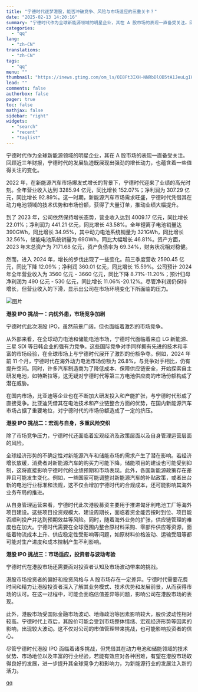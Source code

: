 ```yaml
---
title: "宁德时代逐梦港股，能否冲破竞争、风险与市场适应的三重关卡？"
date: "2025-02-13 14:20:16"
summary: "宁德时代作为全球新能源领域的明星企业，其在 A 股市场的表现一直备受关注。回顾近三年财报，宁德时代的..."
categories:
  - "qq"
lang:
  - "zh-CN"
translations:
  - "zh-CN"
tags:
  - "qq"
menu: ""
thumbnail: "https://inews.gtimg.com/om_ls/OI8Ft3IXH-NNRbDlOB5tA1JeuLgI85rLqZNepa5q5UViIAA_640360/0"
lead: ""
comments: false
authorbox: false
pager: true
toc: false
mathjax: false
sidebar: "right"
widgets:
  - "search"
  - "recent"
  - "taglist"
---
```


宁德时代作为全球新能源领域的明星企业，其在 A 股市场的表现一直备受关注。回顾近三年财报，宁德时代的发展轨迹既展现出强劲的增长动力，也蕴含着一些值得关注的变化。

2022 年，在新能源汽车市场爆发式增长的背景下，宁德时代迎来了业绩的高光时刻。全年营业收入达到 3285.94 亿元，同比增长 152.07%；净利润为 307.29 亿元，同比增长 92.89%。这一时期，新能源汽车市场需求旺盛，宁德时代凭借其在动力电池领域的技术优势和市场份额，获得了大量订单，推动业绩大幅提升。

到了 2023 年，公司依然保持增长态势，营业收入达到 4009.17 亿元，同比增长 22.01%；净利润为 441.21 亿元，同比增长 43.58%。全年锂离子电池销量达 390GWh，同比增长 34.95%，其中动力电池系统销量为 321GWh，同比增长 32.56%，储能电池系统销量为 69GWh，同比大幅增长 46.81%。资产方面，2023 年末总资产为 7171.68 亿元，资产负债率为 69.34%，财务状况相对稳健。

然而，进入 2024 年，增长的步伐出现了一些变化。前三季度营收 2590.45 亿元，同比下降 12.09%；净利润 360.01 亿元，同比增长 15.59%。公司预计 2024 年全年营业收入为 3560 亿元 - 3660 亿元，同比下降 8.71%-11.20%；预计归母净利润为 490 亿元 - 530 亿元，同比增长 11.06%-20.12%。尽管净利润仍保持增长，但营业收入的下滑，显示出公司在市场环境变化下所面临的压力。

![图片](https://inews.gtimg.com/om_bt/OPlP7pv5zF-0GH3zYMaAH_pggcG78FTkig5KYbUMlTzuMAA/641)

**港股 IPO 挑战一：内忧外患，市场竞争加剧**

宁德时代此次港股 IPO，虽然前景广阔，但也面临着激烈的市场竞争。

从外部来看，在全球动力电池和储能电池市场，宁德时代面临着来自 LG 新能源、三星 SDI 等日韩企业的强有力竞争。这些国际竞争对手同样拥有先进的技术和丰富的市场经验，在全球市场上与宁德时代展开了激烈的份额争夺。例如，2024 年前 11 个月，宁德时代在海外动力电池市场份额为 26.8%，与竞争对手相比，仍有提升空间。同时，许多汽车制造商为了降低成本、保障供应链安全，开始探索自主研发电池，如特斯拉等，这无疑对宁德时代等第三方电池供应商的市场份额构成了潜在威胁。

在国内市场，比亚迪等企业也在不断加大研发投入和产能扩张，与宁德时代形成了直接竞争。比亚迪凭借其在电池技术和产业链整合方面的优势，在国内新能源汽车市场占据了重要地位，对宁德时代的市场份额造成了一定的挤压。

**港股 IPO 挑战二：宏观与自身，多重风险交织**

除了市场竞争压力，宁德时代还面临着宏观经济及政策层面以及自身管理运营层面的风险。

全球经济形势的不确定性对新能源汽车和储能市场的需求产生了潜在影响。若经济增长放缓，消费者对新能源汽车的购买力可能下降，储能项目的建设也可能受到抑制，这将直接影响宁德时代的业绩预期和市场表现。此外，各国新能源政策存在差异且可能发生变化。例如，一些国家可能调整对新能源汽车的补贴政策，或者出台新的电池行业标准和法规，这不仅会增加宁德时代的合规成本，还可能影响其海外业务布局的推进。

从自身管理运营来看，宁德时代此次港股募资主要用于推进匈牙利电池工厂等海外项目建设。这些项目投资规模大、建设周期长，面临着资金能否按时到位、项目能否顺利投产并达到预期效益等风险。同时，随着海外业务的扩张，供应链管理的难度也在加大。宁德时代需要在全球范围内整合原材料采购、零部件供应等资源，面临着物流成本上升、供应稳定性受影响等问题，如原材料价格波动、运输受阻等都可能对生产进度和成本控制产生不利影响。

**港股 IPO 挑战三：市场适应，投资者与波动考验**

宁德时代在港股市场还需要面对投资者认知及市场波动带来的挑战。

港股市场投资者的偏好和投资风格与 A 股市场存在一定差异。宁德时代需要花费时间和精力让港股投资者深入了解其业务模式、技术优势和发展前景，从而获得市场的认可。在这一过程中，可能会面临估值差异等问题，影响公司在港股市场的表现。

此外，港股市场受国际金融市场波动、地缘政治等因素影响较大，股价波动性相对较高。宁德时代上市后，其股价可能会受到市场整体情绪、宏观经济形势等因素的影响，出现较大波动。这不仅对公司的市值管理带来挑战，也可能影响投资者的信心。

尽管宁德时代港股 IPO 面临着诸多挑战，但凭借其在动力电池和储能领域的技术优势、市场地位以及丰富的行业经验，若能有效应对各种困难，有望在港股市场取得良好的发展，进一步提升其全球竞争力和影响力，为新能源行业的发展注入新的活力。

[qq](https://new.qq.com/rain/a/20250213A04MGL00)
